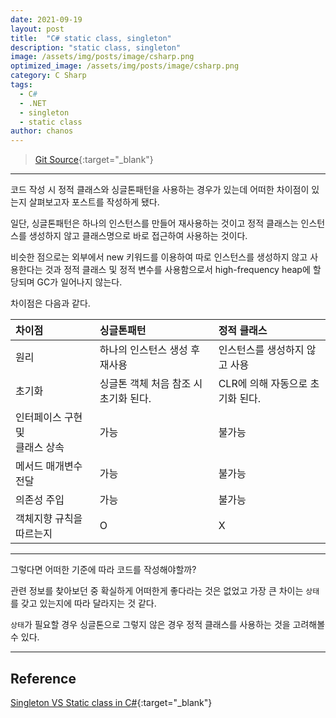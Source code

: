```yaml
---
date: 2021-09-19
layout: post
title:  "C# static class, singleton"
description: "static class, singleton"
image: /assets/img/posts/image/csharp.png
optimized_image: /assets/img/posts/image/csharp.png
category: C Sharp
tags:
  - C#
  - .NET
  - singleton
  - static class
author: chanos
---
```

>[Git Source](https://github.com/chanos-dev/blogcode/tree/master/21-0918){:target="_blank"}

---

코드 작성 시 정적 클래스와 싱글톤패턴을 사용하는 경우가 있는데 어떠한 차이점이 있는지 살펴보고자 포스트를 작성하게 됐다.

일단, 싱글톤패턴은 하나의 인스턴스를 만들어 재사용하는 것이고 정적 클래스는 인스턴스를 생성하지 않고 클래스명으로 바로 접근하여 사용하는 것이다.

비슷한 점으로는 외부에서 new 키워드를 이용하여 따로 인스턴스를 생성하지 않고 사용한다는 것과 정적 클래스 및 정적 변수를 사용함으로서 high-frequency heap에 할당되며 GC가 일어나지 않는다.

차이점은 다음과 같다.

| 차이점 | 싱글톤패턴 | 정적 클래스 |
| :- | :- | :- |
| 원리 | 하나의 인스턴스 생성 후 재사용 | 인스턴스를 생성하지 않고 사용 |
| 초기화 | 싱글톤 객체 처음 참조 시 초기화 된다. | CLR에 의해 자동으로 초기화 된다. |
| 인터페이스 구현 <br>및<br>클래스 상속 | 가능 | 불가능 |
| 메서드 매개변수 전달 | 가능 | 불가능 |
| 의존성 주입 | 가능 | 불가능 |
| 객체지향 규칙을 따르는지 | O | X | 

---

그렇다면 어떠한 기준에 따라 코드를 작성해야할까?

관련 정보를 찾아보던 중 확실하게 어떠한게 좋다라는 것은 없었고 가장 큰 차이는 `상태`를 갖고 있는지에 따라 달라지는 것 같다.

`상태`가 필요할 경우 싱글톤으로 그렇지 않은 경우 정적 클래스를 사용하는 것을 고려해볼 수 있다.

---

## Reference

[Singleton VS Static class in C#](https://dotnettutorials.net/lesson/singleton-vs-static-class/){:target="_blank"}